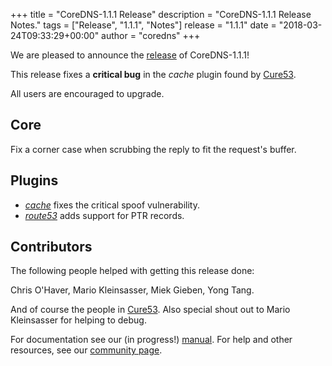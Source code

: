 +++
title = "CoreDNS-1.1.1 Release"
description = "CoreDNS-1.1.1 Release Notes."
tags = ["Release", "1.1.1", "Notes"]
release = "1.1.1"
date = "2018-03-24T09:33:29+00:00"
author = "coredns"
+++

We are pleased to announce the [release](https://github.com/coredns/coredns/releases/tag/v1.1.1) of
CoreDNS-1.1.1!

This release fixes a **critical bug** in the *cache* plugin found by [Cure53](/2018/03/15/cure53-security-assessment/).

All users are encouraged to upgrade.

## Core

Fix a corner case when scrubbing the reply to fit the request's buffer.

## Plugins

* [*cache*](/plugins/cache) fixes the critical spoof vulnerability.
* [*route53*](/plugins/route53) adds support for PTR records.

## Contributors

The following people helped with getting this release done:

Chris O'Haver,
Mario Kleinsasser,
Miek Gieben,
Yong Tang.

And of course the people in [Cure53](https://cure53.de). Also special shout out to Mario Kleinsasser
for helping to debug.

For documentation see our (in progress!) [manual](/manual). For help and other resources, see our
[community page](https://coredns.io/community/).
